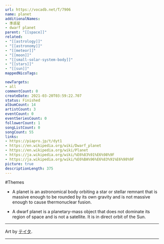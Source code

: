 ```yaml
---
url: https://vocadb.net/T/7906
name: planet
additionalNames: 
- 準惑星
- dwarf planet
parent: "[[space]]"
related:
- "[[astrology]]"
- "[[astronomy]]"
- "[[meteor]]"
- "[[moon]]"
- "[[small-solar-system-body]]"
- "[[stars]]"
- "[[sun]]"
mappedNicoTags:

newTargets:
- all
commentCount: 0
createDate: 2021-03-20T03:59:22.707
status: Finished
albumCount: 14
artistCount: 3
eventCount: 0
eventSeriesCount: 0
followerCount: 1
songListCount: 0
songCount: 55
links: 
- https://piapro.jp/t/dyt1
- https://en.wikipedia.org/wiki/Dwarf_planet
- https://en.wikipedia.org/wiki/Planet
- https://ja.wikipedia.org/wiki/%E6%83%91%E6%98%9F
- https://ja.wikipedia.org/wiki/%E6%BA%96%E6%83%91%E6%98%9F
picture: true
descriptionLength: 375
---
```


#Themes

- A planet is an astronomical body orbiting a star or stellar remnant that is massive enough to be rounded by its own gravity and is not massive enough to cause thermonuclear fusion.

- A dwarf planet is a planetary-mass object that does not dominate its region of space and is not a satellite. It is in direct orbit of the Sun.

---
Art by [テイタ](https://piapro.jp/gertrude).

---

